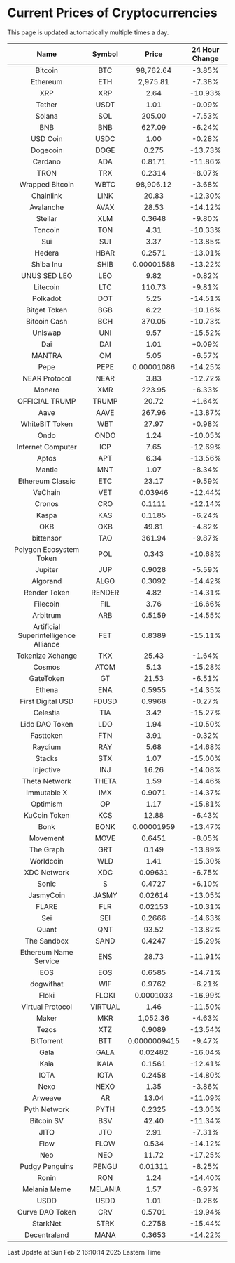# Current Prices of Cryptocurrencies
This page is updated automatically multiple times a day.

| Name | Symbol | Price | 24 Hour Change |
| :---: |:---:| :---: | :---: |
| Bitcoin | BTC | 98,762.64 | -3.85% |
| Ethereum | ETH | 2,975.81 | -7.38% |
| XRP | XRP | 2.64 | -10.93% |
| Tether | USDT | 1.01 | -0.09% |
| Solana | SOL | 205.00 | -7.53% |
| BNB | BNB | 627.09 | -6.24% |
| USD Coin | USDC | 1.00 | -0.28% |
| Dogecoin | DOGE | 0.275 | -13.73% |
| Cardano | ADA | 0.8171 | -11.86% |
| TRON | TRX | 0.2314 | -8.07% |
| Wrapped Bitcoin | WBTC | 98,906.12 | -3.68% |
| Chainlink | LINK | 20.83 | -12.30% |
| Avalanche | AVAX | 28.53 | -14.12% |
| Stellar | XLM | 0.3648 | -9.80% |
| Toncoin | TON | 4.31 | -10.33% |
| Sui | SUI | 3.37 | -13.85% |
| Hedera | HBAR | 0.2571 | -13.01% |
| Shiba Inu | SHIB | 0.00001588 | -13.22% |
| UNUS SED LEO | LEO | 9.82 | -0.82% |
| Litecoin | LTC | 110.73 | -9.81% |
| Polkadot | DOT | 5.25 | -14.51% |
| Bitget Token | BGB | 6.22 | -10.16% |
| Bitcoin Cash | BCH | 370.05 | -10.73% |
| Uniswap | UNI | 9.57 | -15.52% |
| Dai | DAI | 1.01 | +0.09% |
| MANTRA | OM | 5.05 | -6.57% |
| Pepe | PEPE | 0.00001086 | -14.25% |
| NEAR Protocol | NEAR | 3.83 | -12.72% |
| Monero | XMR | 223.95 | -6.33% |
| OFFICIAL TRUMP | TRUMP | 20.72 | +1.64% |
| Aave | AAVE | 267.96 | -13.87% |
| WhiteBIT Token | WBT | 27.97 | -0.98% |
| Ondo | ONDO | 1.24 | -10.05% |
| Internet Computer | ICP | 7.65 | -12.69% |
| Aptos | APT | 6.34 | -13.56% |
| Mantle | MNT | 1.07 | -8.34% |
| Ethereum Classic | ETC | 23.17 | -9.59% |
| VeChain | VET | 0.03946 | -12.44% |
| Cronos | CRO | 0.1111 | -12.14% |
| Kaspa | KAS | 0.1185 | -6.24% |
| OKB | OKB | 49.81 | -4.82% |
| bittensor | TAO | 361.94 | -9.87% |
| Polygon Ecosystem Token | POL | 0.343 | -10.68% |
| Jupiter | JUP | 0.9028 | -5.59% |
| Algorand | ALGO | 0.3092 | -14.42% |
| Render Token | RENDER | 4.82 | -14.31% |
| Filecoin | FIL | 3.76 | -16.66% |
| Arbitrum | ARB | 0.5159 | -14.55% |
| Artificial Superintelligence Alliance | FET | 0.8389 | -15.11% |
| Tokenize Xchange | TKX | 25.43 | -1.64% |
| Cosmos | ATOM | 5.13 | -15.28% |
| GateToken | GT | 21.53 | -6.51% |
| Ethena | ENA | 0.5955 | -14.35% |
| First Digital USD | FDUSD | 0.9968 | -0.27% |
| Celestia | TIA | 3.42 | -15.27% |
| Lido DAO Token | LDO | 1.94 | -10.50% |
| Fasttoken | FTN | 3.91 | -0.32% |
| Raydium | RAY | 5.68 | -14.68% |
| Stacks | STX | 1.07 | -15.00% |
| Injective | INJ | 16.26 | -14.08% |
| Theta Network | THETA | 1.59 | -14.46% |
| Immutable X | IMX | 0.9071 | -14.37% |
| Optimism | OP | 1.17 | -15.81% |
| KuCoin Token | KCS | 12.88 | -6.43% |
| Bonk | BONK | 0.00001959 | -13.47% |
| Movement | MOVE | 0.6451 | -8.05% |
| The Graph | GRT | 0.149 | -13.89% |
| Worldcoin | WLD | 1.41 | -15.30% |
| XDC Network | XDC | 0.09631 | -6.75% |
| Sonic | S | 0.4727 | -6.10% |
| JasmyCoin | JASMY | 0.02614 | -13.05% |
| FLARE | FLR | 0.02153 | -10.31% |
| Sei | SEI | 0.2666 | -14.63% |
| Quant | QNT | 93.52 | -13.82% |
| The Sandbox | SAND | 0.4247 | -15.29% |
| Ethereum Name Service | ENS | 28.73 | -11.91% |
| EOS | EOS | 0.6585 | -14.71% |
| dogwifhat | WIF | 0.9762 | -6.21% |
| Floki | FLOKI | 0.0001033 | -16.99% |
| Virtual Protocol | VIRTUAL | 1.46 | -11.50% |
| Maker | MKR | 1,052.36 | -4.63% |
| Tezos | XTZ | 0.9089 | -13.54% |
| BitTorrent | BTT | 0.0000009415 | -9.47% |
| Gala | GALA | 0.02482 | -16.04% |
| Kaia | KAIA | 0.1561 | -12.41% |
| IOTA | IOTA | 0.2458 | -14.80% |
| Nexo | NEXO | 1.35 | -3.86% |
| Arweave | AR | 13.04 | -11.09% |
| Pyth Network | PYTH | 0.2325 | -13.05% |
| Bitcoin SV | BSV | 42.40 | -11.34% |
| JITO | JTO | 2.91 | -7.31% |
| Flow | FLOW | 0.534 | -14.12% |
| Neo | NEO | 11.72 | -17.25% |
| Pudgy Penguins | PENGU | 0.01311 | -8.25% |
| Ronin | RON | 1.24 | -14.40% |
| Melania Meme | MELANIA | 1.57 | -6.97% |
| USDD | USDD | 1.01 | -0.26% |
| Curve DAO Token | CRV | 0.5701 | -19.94% |
| StarkNet | STRK | 0.2758 | -15.44% |
| Decentraland | MANA | 0.3653 | -14.22% |

Last Update at Sun Feb  2 16:10:14 2025 Eastern Time